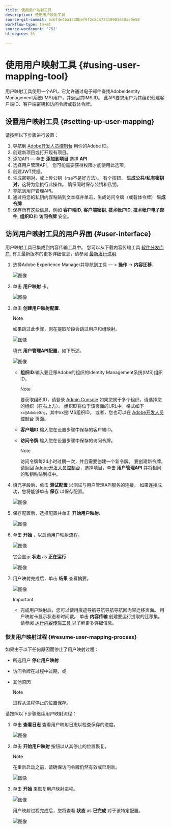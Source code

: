 ```yaml
---
title: 使用用户映射工具
description: 使用用户映射工具
source-git-commit: bcbf4e4ba1330bef9f2c8c473419903e40ac0e58
workflow-type: tm+mt
source-wordcount: '752'
ht-degree: 3%

---
```



# 使用用户映射工具 {#using-user-mapping-tool}

用户映射工具使用一个API，它允许通过电子邮件查找AdobeIdentity Management系统(IMS)用户，并返回其IMS ID。 此API要求用户为其组织创建客户端ID、客户端密钥和访问令牌或载体令牌。

## 设置用户映射工具 {#setting-up-user-mapping}

请按照以下步骤进行设置：

1. 导航到 [Adobe开发人员控制台](https://console.adobe.io) 用你的Adobe ID。
1. 创建新项目或打开现有项目。
1. 添加API — 单击 **添加到项目** 选择 **API**
1. 选择用户管理API。  您可能需要获得权限才能使用此选项。
1. 创建JWT凭据。
1. 生成密钥对，或上传公钥（rsa不是好方法）。  有个按钮， **生成公共/私有密钥对**，这将为您执行此操作。  确保同时保存公钥和私钥。
1. 导航到用户管理API。
1. 通过将您的私钥内容粘贴到文本框并单击，生成访问令牌（或载体令牌） **生成令牌**.
1. 保存所有这些信息，例如 **客户端ID**, **客户端密钥**, **技术帐户ID**, **技术帐户电子邮件**, **组织ID**&#x200B;和 **访问令牌** 安全。

## 访问用户映射工具的用户界面 {#user-interface}

用户映射工具已集成到内容传输工具中。 您可以从下载内容传输工具 [软件分发门户](https://experience.adobe.com/#/downloads/content/software-distribution/en/aemcloud.html). 有关最新版本的更多详细信息，请参阅 [最新发行说明](/help/release-notes/release-notes-cloud/release-notes-current.md).

1. 选择Adobe Experience Manager并导航到工具 — > **操作** -> **内容迁移**.

   ![图像](/help/journey-migration/content-transfer-tool/assets-user-mapping/user-mapping-access1.png)

1. 单击 **用户映射** 卡。

   ![图像](/help/journey-migration/content-transfer-tool/assets-user-mapping/user-mapping-access2.png)

1. 单击 **创建用户映射配置**.

   >[!NOTE]
   >如果跳过此步骤，则在提取阶段会跳过用户和组映射。

   ![图像](/help/journey-migration/content-transfer-tool/assets-user-mapping/user-mapping-access5.png)

   填充 **用户管理API配置**，如下所述。

   ![图像](/help/journey-migration/content-transfer-tool/assets-user-mapping/user-mapping-access3.png)


   * **组织ID**:输入要迁移Adobe的组织的Identity Management系统(IMS)组织ID。

      >[!NOTE]
      >要获取组织ID，请登录 [Admin Console](https://adminconsole.adobe.com/) 如果您属于多个组织，请选择您的组织（在右上方）。 组织ID将位于该页面的URL中，格式如下 `xx@AdobeOrg`，其中xx是IMS组织ID。  或者，您也可以在 [Adobe开发人员控制台](https://console.adobe.io) 页面。

   * **客户端ID**:输入您在设置步骤中保存的客户端ID。

   * **访问令牌**:输入您在设置步骤中保存的访问令牌。

      >[!NOTE]
      >访问令牌每24小时过期一次，并且需要创建一个新令牌。 要创建新令牌，请返回 [Adobe开发人员控制台](https://console.adobe.io)，选择项目，单击 **用户管理API** 并将相同的私钥粘贴到框中。

1. 填充字段后，单击 **测试配置** 以测试与用户管理API服务的连接。 如果连接成功，您将能够单击 **保存** 以保存配置。

   ![图像](/help/journey-migration/content-transfer-tool/assets-user-mapping/user-mapping-access4.png)

1. 保存配置后，选择配置并单击 **开始用户映射**.

   ![图像](/help/journey-migration/content-transfer-tool/assets-user-mapping/user-mapping-landing4.png)

1. 单击 **开始** ，以启动用户映射流程。

   ![图像](/help/journey-migration/content-transfer-tool/assets-user-mapping/resume-user-mapping3.png)

   它会显示 **状态** as **正在运行**.

   ![图像](/help/journey-migration/content-transfer-tool/assets-user-mapping/user-mapping-start1.png)


1. 用户映射完成后，单击 **结果** 查看摘要。

   ![图像](/help/journey-migration/content-transfer-tool/assets-user-mapping/user-mapping-landing5.png)

   >[!IMPORTANT]
   >* 完成用户映射后，您可以使用痕迹导航导航导航导航回内容迁移页面。 用户映射卡显示状态和时间戳。 单击 **内容传输** 创建要运行提取的迁移集。 请参阅 [运行内容传输工具](https://experienceleague.adobe.com/docs/experience-manager-cloud-service/moving/cloud-migration/content-transfer-tool/using-content-transfer-tool.html?lang=en#running-tool) 以了解更多详细信息。


### 恢复用户映射过程 {#resume-user-mapping-process}

如果由于以下任何原因而停止了用户映射过程：

* 所选用户 **停止用户映射**
* 访问令牌在过程中过期，或
* 其他原因

   >[!NOTE]
   >进程从进程停止的位置保存。

请按照以下步骤继续用户映射流程：

1. 单击 **查看日志** 查看用户映射日志以检查保存的进度。

   ![图像](/help/journey-migration/content-transfer-tool/assets-user-mapping/resume-user-mapping1.png)

1. 单击 **开始用户映射** 按钮以从其停止的位置恢复。

   >[!NOTE]
   >在重新启动之前，请确保访问令牌仍然有效或已刷新。

   ![图像](/help/journey-migration/content-transfer-tool/assets-user-mapping/resume-user-mapping2.png)

1. 单击 **开始** 来恢复用户映射进程。

   ![图像](/help/journey-migration/content-transfer-tool/assets-user-mapping/resume-user-mapping3.png)

   用户映射过程完成后，您将查看 **状态** as **已完成** 对于该特定配置。

   ![图像](/help/journey-migration/content-transfer-tool/assets-user-mapping/resume-user-mapping4.png)
